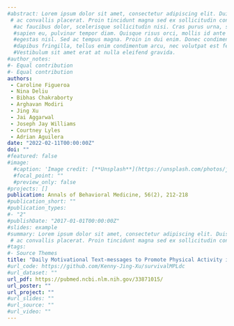 ```yaml
---
#abstract: Lorem ipsum dolor sit amet, consectetur adipiscing elit. Duis posuere tellus
 # ac convallis placerat. Proin tincidunt magna sed ex sollicitudin condimentum. Sed
  #ac faucibus dolor, scelerisque sollicitudin nisi. Cras purus urna, suscipit quis
  #sapien eu, pulvinar tempor diam. Quisque risus orci, mollis id ante sit amet, gravida
  #egestas nisl. Sed ac tempus magna. Proin in dui enim. Donec condimentum, sem id
  #dapibus fringilla, tellus enim condimentum arcu, nec volutpat est felis vel metus.
  #Vestibulum sit amet erat at nulla eleifend gravida.
#author_notes:
#- Equal contribution
#- Equal contribution
authors:
 - Caroline Figueroa
 - Nina Deliu
 - Bibhas Chakraborty
 - Arghavan Modiri
 - Jing Xu
 - Jai Aggarwal
 - Joseph Jay Williams
 - Courtney Lyles
 - Adrian Aguilera
date: "2022-02-11T00:00:00Z"
doi: ""
#featured: false
#image:
  #caption: 'Image credit: [**Unsplash**](https://unsplash.com/photos/jdD8gXaTZsc)'
  #focal_point: ""
  #preview_only: false
#projects: []
publication: Annals of Behavioral Medicine, 56(2), 212-218
#publication_short: ""
#publication_types:
#- "2"
#publishDate: "2017-01-01T00:00:00Z"
#slides: example
#summary: Lorem ipsum dolor sit amet, consectetur adipiscing elit. Duis posuere tellus
 # ac convallis placerat. Proin tincidunt magna sed ex sollicitudin condimentum.
#tags:
#- Source Themes
title: "Daily Motivational Text-messages to Promote Physical Activity in University Students: Results from a Micro-Randomized Trial"
#url_code: https://github.com/Kenny-Jing-Xu/survivalMPLdc
#url_dataset: ""
url_pdf: https://pubmed.ncbi.nlm.nih.gov/33871015/
url_poster: ""
url_project: ""
#url_slides: ""
#url_source: ""
#url_video: ""
---
```

